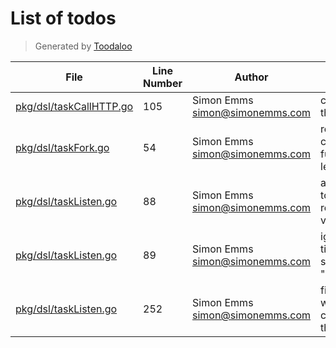 # List of todos

> Generated by [Toodaloo](https://toodaloo.dev)

| File | Line Number | Author | Message |
| --- | --- | --- | --- |
| [pkg/dsl/taskCallHTTP.go](pkg/dsl/taskCallHTTP.go#L105) | 105 | Simon Emms <simon@simonemms.com> | configure the timeout |
| [pkg/dsl/taskFork.go](pkg/dsl/taskFork.go#L54) | 54 | Simon Emms <simon@simonemms.com> | reduce the cyclo and function length |
| [pkg/dsl/taskListen.go](pkg/dsl/taskListen.go#L88) | 88 | Simon Emms <simon@simonemms.com> | allow data to be received via signal |
| [pkg/dsl/taskListen.go](pkg/dsl/taskListen.go#L89) | 89 | Simon Emms <simon@simonemms.com> | ignore if timeout is set to 0 or "0" |
| [pkg/dsl/taskListen.go](pkg/dsl/taskListen.go#L252) | 252 | Simon Emms <simon@simonemms.com> | figure out a way of customising the timeout |
